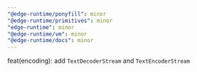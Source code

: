 ```yaml
---
"@edge-runtime/ponyfill": minor
"@edge-runtime/primitives": minor
"edge-runtime": minor
"@edge-runtime/vm": minor
"@edge-runtime/docs": minor
---
```


feat(encoding): add `TextDecoderStream` and `TextEncoderStream`
